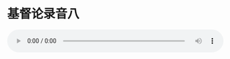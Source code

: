 # 基督论录音八

<audio style="width: 100%;" preload="false" controls controlslist="nodownload"><source src="http://file.simai.life/audio/mp3/old/27399.mp3" type="audio/mpeg">Your browser does not support the audio element.</audio>


